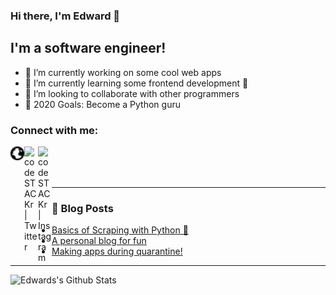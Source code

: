 ### Hi there, I'm Edward 👋

## I'm a software engineer!
- 🔭 I’m currently working on some cool web apps
- 🌱 I’m currently learning some frontend development 🤣
- 👯 I’m looking to collaborate with other programmers
- 🥅 2020 Goals: Become a Python guru 

### Connect with me:

[<img align="left" alt="edpasenidis.tech" width="22px" src="https://raw.githubusercontent.com/iconic/open-iconic/master/svg/globe.svg" />][website]
[<img align="left" alt="codeSTACKr | Twitter" width="22px" src="https://cdn.jsdelivr.net/npm/simple-icons@v3/icons/twitter.svg" />][twitter]
[<img align="left" alt="codeSTACKr | Instagram" width="22px" src="https://cdn.jsdelivr.net/npm/simple-icons@v3/icons/instagram.svg" />][instagram]


<br />
<br />
<br />

---

### 📕 Blog Posts
<!-- BLOG-POST-LIST:START -->
- [Basics of Scraping with Python 🐍](https://blog.edpasenidis.tech/p/basics-of-scraping-with-python-40bo)
- [A personal blog for fun](https://blog.edpasenidis.tech/p/a-personal-blog-for-fun-2p2b)
- [Making apps during quarantine!](https://blog.edpasenidis.tech/p/making-apps-during-quarantine-1hl6)
<!-- BLOG-POST-LIST:END -->

---

<img align="left" alt="Edwards's Github Stats" src="https://readme.edpasenidis.tech/api?username=pasenidis&show_icons=true&hide_border=true" />

[website]: https://edpasenidis.tech
[twitter]: https://twitter.com/EdwardPasenidis
[instagram]: https://instagram.com/pasenid1s
